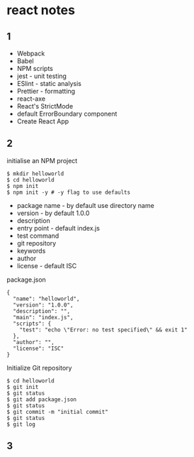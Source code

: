 # react notes
## 1

* Webpack
* Babel
* NPM scripts
* jest - unit testing
* ESlint - static analysis
* Prettier - formatting
* react-axe
* React's StrictMode 
* default ErrorBoundary component
* Create React App

## 2

initialise an NPM project
```
$ mkdir helloworld
$ cd helloworld
$ npm init
$ npm init -y # -y flag to use defaults
```
* package name - by default use directory name
* version - by default 1.0.0
* description
* entry point - default index.js
* test command
* git repository
* keywords
* author
* license - default ISC

package.json

```
{
  "name": "helloworld",
  "version": "1.0.0",
  "description": "",
  "main": "index.js",
  "scripts": {
    "test": "echo \"Error: no test specified\" && exit 1"
  },
  "author": "",
  "license": "ISC"
}
```
Initialize Git repository
```
$ cd helloworld
$ git init
$ git status
$ git add package.json
$ git status
$ git commit -m "initial commit"
$ git status
$ git log
```

## 3
